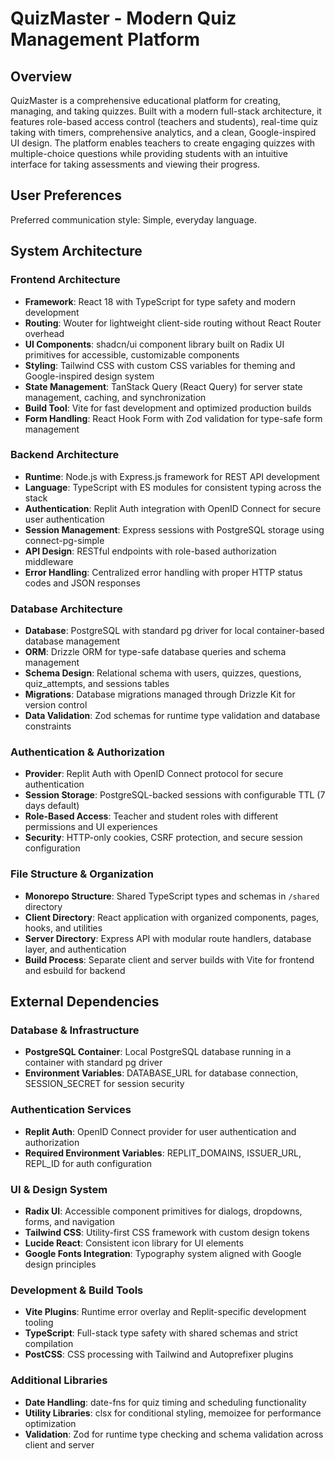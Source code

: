 # QuizMaster - Modern Quiz Management Platform

## Overview

QuizMaster is a comprehensive educational platform for creating, managing, and taking quizzes. Built with a modern full-stack architecture, it features role-based access control (teachers and students), real-time quiz taking with timers, comprehensive analytics, and a clean, Google-inspired UI design. The platform enables teachers to create engaging quizzes with multiple-choice questions while providing students with an intuitive interface for taking assessments and viewing their progress.

## User Preferences

Preferred communication style: Simple, everyday language.

## System Architecture

### Frontend Architecture
- **Framework**: React 18 with TypeScript for type safety and modern development
- **Routing**: Wouter for lightweight client-side routing without React Router overhead
- **UI Components**: shadcn/ui component library built on Radix UI primitives for accessible, customizable components
- **Styling**: Tailwind CSS with custom CSS variables for theming and Google-inspired design system
- **State Management**: TanStack Query (React Query) for server state management, caching, and synchronization
- **Build Tool**: Vite for fast development and optimized production builds
- **Form Handling**: React Hook Form with Zod validation for type-safe form management

### Backend Architecture
- **Runtime**: Node.js with Express.js framework for REST API development
- **Language**: TypeScript with ES modules for consistent typing across the stack
- **Authentication**: Replit Auth integration with OpenID Connect for secure user authentication
- **Session Management**: Express sessions with PostgreSQL storage using connect-pg-simple
- **API Design**: RESTful endpoints with role-based authorization middleware
- **Error Handling**: Centralized error handling with proper HTTP status codes and JSON responses

### Database Architecture
- **Database**: PostgreSQL with standard pg driver for local container-based database management
- **ORM**: Drizzle ORM for type-safe database queries and schema management
- **Schema Design**: Relational schema with users, quizzes, questions, quiz_attempts, and sessions tables
- **Migrations**: Database migrations managed through Drizzle Kit for version control
- **Data Validation**: Zod schemas for runtime type validation and database constraints

### Authentication & Authorization
- **Provider**: Replit Auth with OpenID Connect protocol for secure authentication
- **Session Storage**: PostgreSQL-backed sessions with configurable TTL (7 days default)
- **Role-Based Access**: Teacher and student roles with different permissions and UI experiences
- **Security**: HTTP-only cookies, CSRF protection, and secure session configuration

### File Structure & Organization
- **Monorepo Structure**: Shared TypeScript types and schemas in `/shared` directory
- **Client Directory**: React application with organized components, pages, hooks, and utilities
- **Server Directory**: Express API with modular route handlers, database layer, and authentication
- **Build Process**: Separate client and server builds with Vite for frontend and esbuild for backend

## External Dependencies

### Database & Infrastructure
- **PostgreSQL Container**: Local PostgreSQL database running in a container with standard pg driver
- **Environment Variables**: DATABASE_URL for database connection, SESSION_SECRET for session security

### Authentication Services
- **Replit Auth**: OpenID Connect provider for user authentication and authorization
- **Required Environment Variables**: REPLIT_DOMAINS, ISSUER_URL, REPL_ID for auth configuration

### UI & Design System
- **Radix UI**: Accessible component primitives for dialogs, dropdowns, forms, and navigation
- **Tailwind CSS**: Utility-first CSS framework with custom design tokens
- **Lucide React**: Consistent icon library for UI elements
- **Google Fonts Integration**: Typography system aligned with Google design principles

### Development & Build Tools
- **Vite Plugins**: Runtime error overlay and Replit-specific development tooling
- **TypeScript**: Full-stack type safety with shared schemas and strict compilation
- **PostCSS**: CSS processing with Tailwind and Autoprefixer plugins

### Additional Libraries
- **Date Handling**: date-fns for quiz timing and scheduling functionality
- **Utility Libraries**: clsx for conditional styling, memoizee for performance optimization
- **Validation**: Zod for runtime type checking and schema validation across client and server
